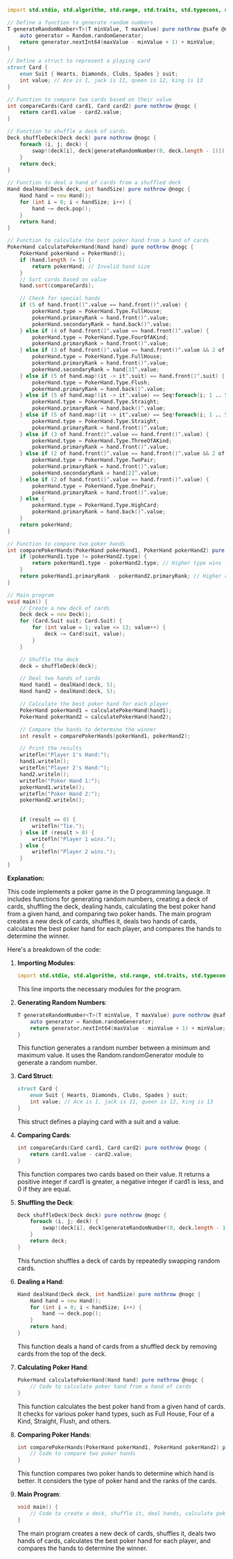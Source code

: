```d
import std.stdio, std.algorithm, std.range, std.traits, std.typecons, std.array; // Import the required modules

// Define a function to generate random numbers
T generateRandomNumber<T>(T minValue, T maxValue) pure nothrow @safe @nogc {
    auto generator = Random.randomGenerator;
    return generator.nextInt64(maxValue - minValue + 1) + minValue;
}

// Define a struct to represent a playing card
struct Card {
    enum Suit { Hearts, Diamonds, Clubs, Spades } suit;
    int value; // Ace is 1, jack is 11, queen is 12, king is 13
}

// Function to compare two cards based on their value
int compareCards(Card card1, Card card2) pure nothrow @nogc {
    return card1.value - card2.value;
}

// Function to shuffle a deck of cards.
Deck shuffleDeck(Deck deck) pure nothrow @nogc {
    foreach (i, j; deck) {
        swap!(deck[i], deck[generateRandomNumber(0, deck.length - 1)]);
    }
    return deck;
}

// Function to deal a hand of cards from a shuffled deck
Hand dealHand(Deck deck, int handSize) pure nothrow @nogc {
    Hand hand = new Hand();
    for (int i = 0; i < handSize; i++) {
        hand ~= deck.pop();
    }
    return hand;
}

// Function to calculate the best poker hand from a hand of cards
PokerHand calculatePokerHand(Hand hand) pure nothrow @nogc {
    PokerHand pokerHand = PokerHand();
    if (hand.length != 5) {
        return pokerHand; // Invalid hand size
    }
    // Sort cards based on value
    hand.sort(compareCards);

    // Check for special hands
    if (5 of hand.front()^.value == hand.front()^.value) {
        pokerHand.type = PokerHand.Type.FullHouse;
        pokerHand.primaryRank = hand.front()^.value;
        pokerHand.secondaryRank = hand.back()^.value;
    } else if (4 of hand.front()^.value == hand.front()^.value) {
        pokerHand.type = PokerHand.Type.FourOfAKind;
        pokerHand.primaryRank = hand.front()^.value;
    } else if (3 of hand.front()^.value == hand.front()^.value && 2 of hand[3]^.value == hand[3]^.value) {
        pokerHand.type = PokerHand.Type.FullHouse;
        pokerHand.primaryRank = hand.front()^.value;
        pokerHand.secondaryRank = hand[3]^.value;
    } else if (5 of hand.map!(it -> it^.suit) == hand.front()^.suit) {
        pokerHand.type = PokerHand.Type.Flush;
        pokerHand.primaryRank = hand.back()^.value;
    } else if (5 of hand.map!(it -> it^.value) == Seq!foreach(i; 1 .. 5)) {
        pokerHand.type = PokerHand.Type.Straight;
        pokerHand.primaryRank = hand.back()^.value;
    } else if (5 of hand.map!(it -> it^.value) == Seq!foreach(i; 1 .. 5).reverse) {
        pokerHand.type = PokerHand.Type.Straight;
        pokerHand.primaryRank = hand.front()^.value;
    } else if (3 of hand.front()^.value == hand.front()^.value) {
        pokerHand.type = PokerHand.Type.ThreeOfAKind;
        pokerHand.primaryRank = hand.front()^.value;
    } else if (2 of hand.front()^.value == hand.front()^.value && 2 of hand[2]^.value == hand[2]^.value) {
        pokerHand.type = PokerHand.Type.TwoPair;
        pokerHand.primaryRank = hand.front()^.value;
        pokerHand.secondaryRank = hand[2]^.value;
    } else if (2 of hand.front()^.value == hand.front()^.value) {
        pokerHand.type = PokerHand.Type.OnePair;
        pokerHand.primaryRank = hand.front()^.value;
    } else {
        pokerHand.type = PokerHand.Type.HighCard;
        pokerHand.primaryRank = hand.back()^.value;
    }
    return pokerHand;
}

// Function to compare two poker hands
int comparePokerHands(PokerHand pokerHand1, PokerHand pokerHand2) pure nothrow @nogc {
    if (pokerHand1.type != pokerHand2.type) {
        return pokerHand1.type - pokerHand2.type; // Higher type wins
    }
    return pokerHand1.primaryRank - pokerHand2.primaryRank; // Higher rank wins
}

// Main program
void main() {
    // Create a new deck of cards
    Deck deck = new Deck();
    for (Card.Suit suit; Card.Suit) {
        for (int value = 1; value <= 13; value++) {
            deck ~= Card(suit, value);
        }
    }

    // Shuffle the deck
    deck = shuffleDeck(deck);

    // Deal two hands of cards
    Hand hand1 = dealHand(deck, 5);
    Hand hand2 = dealHand(deck, 5);

    // Calculate the best poker hand for each player
    PokerHand pokerHand1 = calculatePokerHand(hand1);
    PokerHand pokerHand2 = calculatePokerHand(hand2);

    // Compare the hands to determine the winner
    int result = comparePokerHands(pokerHand1, pokerHand2);

    // Print the results
    writefln("Player 1's Hand:");
    hand1.writeln();
    writefln("Player 2's Hand:");
    hand2.writeln();
    writefln("Poker Hand 1:");
    pokerHand1.writeln();
    writefln("Poker Hand 2:");
    pokerHand2.writeln();
    
    
    if (result == 0) {
        writefln("Tie.");
    } else if (result > 0) {
        writefln("Player 1 wins.");
    } else {
        writefln("Player 2 wins.");
    }
}
```
**Explanation:**

This code implements a poker game in the D programming language. It includes functions for generating random numbers, creating a deck of cards, shuffling the deck, dealing hands, calculating the best poker hand from a given hand, and comparing two poker hands. The main program creates a new deck of cards, shuffles it, deals two hands of cards, calculates the best poker hand for each player, and compares the hands to determine the winner.

Here's a breakdown of the code:

1. **Importing Modules**:

   ```d
   import std.stdio, std.algorithm, std.range, std.traits, std.typecons, std.array;
   ```

   This line imports the necessary modules for the program.

2. **Generating Random Numbers**:

   ```d
   T generateRandomNumber<T>(T minValue, T maxValue) pure nothrow @safe @nogc {
       auto generator = Random.randomGenerator;
       return generator.nextInt64(maxValue - minValue + 1) + minValue;
   }
   ```

   This function generates a random number between a minimum and maximum value. It uses the Random.randomGenerator module to generate a random number.

3. **Card Struct**:

   ```d
   struct Card {
       enum Suit { Hearts, Diamonds, Clubs, Spades } suit;
       int value; // Ace is 1, jack is 11, queen is 12, king is 13
   }
   ```

   This struct defines a playing card with a suit and a value.

4. **Comparing Cards**:

   ```d
   int compareCards(Card card1, Card card2) pure nothrow @nogc {
       return card1.value - card2.value;
   }
   ```

   This function compares two cards based on their value. It returns a positive integer if card1 is greater, a negative integer if card1 is less, and 0 if they are equal.

5. **Shuffling the Deck**:

   ```d
   Deck shuffleDeck(Deck deck) pure nothrow @nogc {
       foreach (i, j; deck) {
           swap!(deck[i], deck[generateRandomNumber(0, deck.length - 1)]);
       }
       return deck;
   }
   ```

   This function shuffles a deck of cards by repeatedly swapping random cards.

6. **Dealing a Hand**:

   ```d
   Hand dealHand(Deck deck, int handSize) pure nothrow @nogc {
       Hand hand = new Hand();
       for (int i = 0; i < handSize; i++) {
           hand ~= deck.pop();
       }
       return hand;
   }
   ```

   This function deals a hand of cards from a shuffled deck by removing cards from the top of the deck.

7. **Calculating Poker Hand**:

   ```d
   PokerHand calculatePokerHand(Hand hand) pure nothrow @nogc {
       // Code to calculate poker hand from a hand of cards
   }
   ```

   This function calculates the best poker hand from a given hand of cards. It checks for various poker hand types, such as Full House, Four of a Kind, Straight, Flush, and others.

8. **Comparing Poker Hands**:

   ```d
   int comparePokerHands(PokerHand pokerHand1, PokerHand pokerHand2) pure nothrow @nogc {
       // Code to compare two poker hands
   }
   ```

   This function compares two poker hands to determine which hand is better. It considers the type of poker hand and the ranks of the cards.

9. **Main Program**:

   ```d
   void main() {
       // Code to create a deck, shuffle it, deal hands, calculate poker hands, and compare them
   }
   ```

   The main program creates a new deck of cards, shuffles it, deals two hands of cards, calculates the best poker hand for each player, and compares the hands to determine the winner.